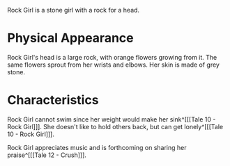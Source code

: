Rock Girl is a stone girl with a rock for a head.

# Physical Appearance
Rock Girl's head is a large rock, with orange flowers growing from it. The same flowers sprout from her wrists and elbows. Her skin is made of grey stone.

# Characteristics
Rock Girl cannot swim since her weight would make her sink^[[[Tale 10 - Rock Girl]]]. She doesn't like to hold others back, but can get lonely^[[[Tale 10 - Rock Girl]]].

Rock Girl appreciates music and is forthcoming on sharing her praise^[[[Tale 12 - Crush]]].